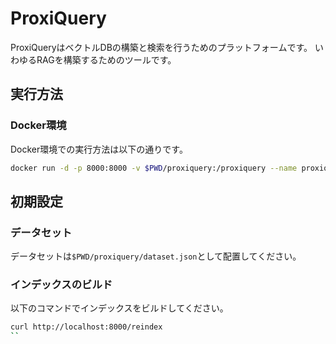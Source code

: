 # ProxiQuery

ProxiQueryはベクトルDBの構築と検索を行うためのプラットフォームです。
いわゆるRAGを構築するためのツールです。

## 実行方法

### Docker環境

Docker環境での実行方法は以下の通りです。

```bash
docker run -d -p 8000:8000 -v $PWD/proxiquery:/proxiquery --name proxiquery tamuto/proxiquery
```

## 初期設定

### データセット

データセットは`$PWD/proxiquery/dataset.json`として配置してください。

### インデックスのビルド

以下のコマンドでインデックスをビルドしてください。

```bash
curl http://localhost:8000/reindex
``
